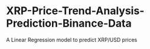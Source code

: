# XRP-Price-Trend-Analysis-Prediction-Binance-Data
A Linear Regression model to predict XRP/USD prices
